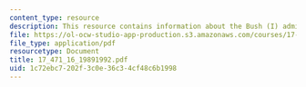 ```yaml
---
content_type: resource
description: This resource contains information about the Bush (I) administration.
file: https://ol-ocw-studio-app-production.s3.amazonaws.com/courses/17-471-american-national-security-policy-fall-2002/1c72ebc7202f3c0e36c34cf48c6b1998_17_471_16_19891992.pdf
file_type: application/pdf
resourcetype: Document
title: 17_471_16_19891992.pdf
uid: 1c72ebc7-202f-3c0e-36c3-4cf48c6b1998
---
```


